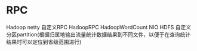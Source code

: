 # RPC
Hadoop
netty
自定义RPC
HadoopRPC
HadoopWordCount
NIO
HDFS
自定义分区partition(根据归属地输出流量统计数据结果到不同文件，以便于在查询统计结果时可以定位到省级范围进行)
